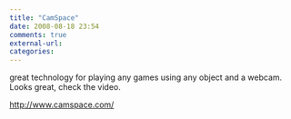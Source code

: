 ```yaml
---
title: "CamSpace"
date: 2008-08-18 23:54
comments: true
external-url:
categories:
---
```

great technology for playing any games using any object and a webcam. Looks great, check the video.

<http://www.camspace.com/>
